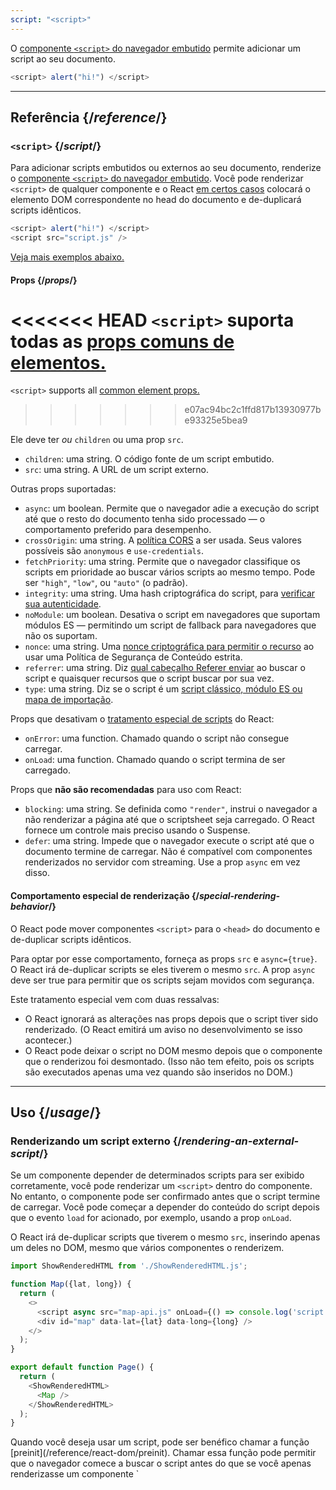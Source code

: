 ```yaml
---
script: "<script>"
---
```


<Intro>

O [componente `<script>` do navegador embutido](https://developer.mozilla.org/en-US/docs/Web/HTML/Element/script) permite adicionar um script ao seu documento.

```js
<script> alert("hi!") </script>
```

</Intro>

<InlineToc />

---

## Referência {/*reference*/}

### `<script>` {/*script*/}

Para adicionar scripts embutidos ou externos ao seu documento, renderize o [componente `<script>` do navegador embutido](https://developer.mozilla.org/en-US/docs/Web/HTML/Element/script). Você pode renderizar  `<script>` de qualquer componente e o React [em certos casos](#special-rendering-behavior) colocará o elemento DOM correspondente no head do documento e de-duplicará scripts idênticos.

```js
<script> alert("hi!") </script>
<script src="script.js" />
```

[Veja mais exemplos abaixo.](#usage)

#### Props {/*props*/}

<<<<<<< HEAD
`<script>` suporta todas as [props comuns de elementos.](/reference/react-dom/components/common#props)
=======
`<script>` supports all [common element props.](/reference/react-dom/components/common#common-props)
>>>>>>> e07ac94bc2c1ffd817b13930977be93325e5bea9

Ele deve ter *ou* `children` ou uma prop `src`.

* `children`: uma string. O código fonte de um script embutido.
* `src`: uma string. A URL de um script externo.

Outras props suportadas:

* `async`: um boolean. Permite que o navegador adie a execução do script até que o resto do documento tenha sido processado — o comportamento preferido para desempenho.
*  `crossOrigin`: uma string. A [política CORS](https://developer.mozilla.org/en-US/docs/Web/HTML/Attributes/crossorigin) a ser usada. Seus valores possíveis são `anonymous` e `use-credentials`.
* `fetchPriority`: uma string. Permite que o navegador classifique os scripts em prioridade ao buscar vários scripts ao mesmo tempo. Pode ser  `"high"`, `"low"`, ou `"auto"` (o padrão).
* `integrity`: uma string. Uma hash criptográfica do script, para [verificar sua autenticidade](https://developer.mozilla.org/en-US/docs/Web/Security/Subresource_Integrity).
* `noModule`: um boolean. Desativa o script em navegadores que suportam módulos ES — permitindo um script de fallback para navegadores que não os suportam.
* `nonce`: uma string. Uma [nonce criptográfica para permitir o recurso](https://developer.mozilla.org/en-US/docs/Web/HTML/Global_attributes/nonce) ao usar uma Política de Segurança de Conteúdo estrita.
* `referrer`: uma string. Diz [qual cabeçalho Referer enviar](https://developer.mozilla.org/en-US/docs/Web/HTML/Element/script#referrerpolicy) ao buscar o script e quaisquer recursos que o script buscar por sua vez.
* `type`: uma string. Diz se o script é um [script clássico, módulo ES ou mapa de importação](https://developer.mozilla.org/en-US/docs/Web/HTML/Element/script/type).

Props que desativam o [tratamento especial de scripts](#special-rendering-behavior) do React:

* `onError`: uma function. Chamado quando o script não consegue carregar.
* `onLoad`: uma function. Chamado quando o script termina de ser carregado.

Props que **não são recomendadas** para uso com React:

* `blocking`: uma string. Se definida como `"render"`, instrui o navegador a não renderizar a página até que o scriptsheet seja carregado. O React fornece um controle mais preciso usando o Suspense.
* `defer`: uma string. Impede que o navegador execute o script até que o documento termine de carregar. Não é compatível com componentes renderizados no servidor com streaming. Use a prop `async` em vez disso.

#### Comportamento especial de renderização {/*special-rendering-behavior*/}

O React pode mover componentes `<script>` para o `<head>` do documento e de-duplicar scripts idênticos.

Para optar por esse comportamento, forneça as props `src` e `async={true}`. O React irá de-duplicar scripts se eles tiverem o mesmo `src`. A prop `async` deve ser true para permitir que os scripts sejam movidos com segurança.

Este tratamento especial vem com duas ressalvas:

* O React ignorará as alterações nas props depois que o script tiver sido renderizado. (O React emitirá um aviso no desenvolvimento se isso acontecer.)
* O React pode deixar o script no DOM mesmo depois que o componente que o renderizou foi desmontado. (Isso não tem efeito, pois os scripts são executados apenas uma vez quando são inseridos no DOM.)

---

## Uso {/*usage*/}

### Renderizando um script externo {/*rendering-an-external-script*/}

Se um componente depender de determinados scripts para ser exibido corretamente, você pode renderizar um `<script>` dentro do componente.
No entanto, o componente pode ser confirmado antes que o script termine de carregar.
Você pode começar a depender do conteúdo do script depois que o evento `load` for acionado, por exemplo, usando a prop `onLoad`.

O React irá de-duplicar scripts que tiverem o mesmo `src`, inserindo apenas um deles no DOM, mesmo que vários componentes o renderizem.

<SandpackWithHTMLOutput>

```js src/App.js active
import ShowRenderedHTML from './ShowRenderedHTML.js';

function Map({lat, long}) {
  return (
    <>
      <script async src="map-api.js" onLoad={() => console.log('script loaded')} />
      <div id="map" data-lat={lat} data-long={long} />
    </>
  );
}

export default function Page() {
  return (
    <ShowRenderedHTML>
      <Map />
    </ShowRenderedHTML>
  );
}
```

</SandpackWithHTMLOutput>

<Note>
Quando você deseja usar um script, pode ser benéfico chamar a função [preinit](/reference/react-dom/preinit). Chamar essa função pode permitir que o navegador comece a buscar o script antes do que se você apenas renderizasse um componente  `<script>`, por exemplo, enviando uma [resposta de Dicas Antecipadas HTTP](https://developer.mozilla.org/en-US/docs/Web/HTTP/Status/103).
</Note>

### Renderizando um script embutido {/*rendering-an-inline-script*/}

Para incluir um script embutido, renderize o componente `<script>` com o código fonte do script como seus children. Scripts embutidos não são de-duplicados ou movidos para o `<head>` do documento.

<SandpackWithHTMLOutput>

```js src/App.js active
import ShowRenderedHTML from './ShowRenderedHTML.js';

function Tracking() {
  return (
    <script>
      ga('send', 'pageview');
    </script>
  );
}

export default function Page() {
  return (
    <ShowRenderedHTML>
      <h1>My Website</h1>
      <Tracking />
      <p>Welcome</p>
    </ShowRenderedHTML>
  );
}
```

</SandpackWithHTMLOutput>
